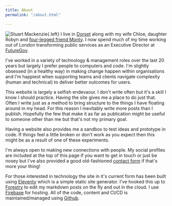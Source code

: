 ```yaml
---
title: About
permalink: "/about.html"

---
```

![Stuart Mackenzie](/images/hellostu.jpg){.left} I live in [Dorset](https://www.visit-dorset.com/) along with my wife Chloe, daughter Robyn and [four-legged friend Monty](https://www.instagram.com/m0nty_d0g/). I now spend much of my time working out of London transforming public services as an Executive Director at [FutureGov](https://wearefuturegov.com/).

I've worked in a variety of technology & management roles over the last 20 years but largely I prefer people to computers and code. I'm slightly obsessed (in a healthy way) in making change happen within organisations and I'm happiest when supporting teams and clients navigate complexity (human and technical) to deliver better outcomes for users.

This website is largely a selfish endevaour. I don't write often but it's a skill I know I should practice. Having the site gives me a place to do just that. Often I write just as a method to bring structure to the things I have floating around in my head. For this reason I inevitably write more posts than I publish. Hopefully the few that make it as far as publication might be useful to someone other than me but that's not my primary goal.

Having a website also provides me a sandbox to test ideas and prototype in code. If things feel a little broken or don't work as you expect then this might be as a result of one of these experiments.

I'm always open to making new connections with people. My social profiles are included at the top of this page if you want to get in touch or just be nosey but I've also provided a good old-fashioned [contact form](https://hellostuxyzmaster.gatsbyjs.io/contact) if that's more your thing!

For those interested in technology the site in it's current form has been built using [Eleventy](https://www.11ty.dev/) which is a simple static site generator. I've hooked this up to [Forestry](https://app.forestry.io/) to edit my markdown posts on the fly and out in the cloud. I use [Firebase](https://firebase.google.com/) for hosting. All of the code, content and CI/CD is maintained/managed using [Github](https://github.com/d1sc0/hello-stu).